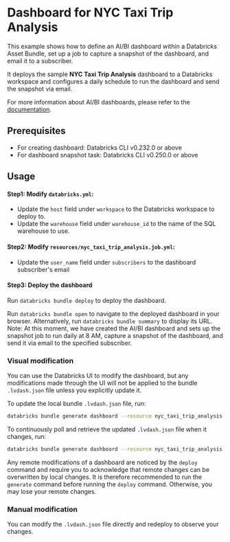 # Dashboard for NYC Taxi Trip Analysis

This example shows how to define an AI/BI dashboard within a Databricks Asset Bundle, set up a job to capture a snapshot of the dashboard, and email it to a subscriber.

It deploys the sample __NYC Taxi Trip Analysis__ dashboard to a Databricks workspace and configures a daily schedule to run the dashboard and send the snapshot via email.

For more information about AI/BI dashboards, please refer to the [documentation](https://docs.databricks.com/dashboards/index.html).

## Prerequisites

- For creating dashboard: Databricks CLI v0.232.0 or above
- For dashboard snapshot task: Databricks CLI v0.250.0 or above

## Usage

#### Step1: Modify `databricks.yml`:

- Update the `host` field under `workspace` to the Databricks workspace to deploy to.
- Update the `warehouse` field under `warehouse_id` to the name of the SQL warehouse to use.

#### Step2: Modify `resources/nyc_taxi_trip_analysis.job.yml`:

- Update the `user_name` field under `subscribers` to the dashboard subscriber's email

#### Step3: Deploy the dashboard

Run `databricks bundle deploy` to deploy the dashboard.

Run `databricks bundle open` to navigate to the deployed dashboard in your browser. Alternatively, run `databricks bundle summary` to display its URL.
Note:
At this moment, we have created the AI/BI dashboard and sets up the snapshot job to run daily at 8 AM, capture a snapshot of the dashboard, and send it via email to the specified subscriber.

### Visual modification

You can use the Databricks UI to modify the dashboard, but any modifications made through the UI will not be applied to the bundle `.lvdash.json` file unless you explicitly update it.

To update the local bundle `.lvdash.json` file, run:

```sh
databricks bundle generate dashboard --resource nyc_taxi_trip_analysis --force
```

To continuously poll and retrieve the updated `.lvdash.json` file when it changes, run:

```sh
databricks bundle generate dashboard --resource nyc_taxi_trip_analysis --force --watch
```

Any remote modifications of a dashboard are noticed by the `deploy` command and require
you to acknowledge that remote changes can be overwritten by local changes.
It is therefore recommended to run the `generate` command before running the `deploy` command.
Otherwise, you may lose your remote changes.

### Manual modification

You can modify the `.lvdash.json` file directly and redeploy to observe your changes.

